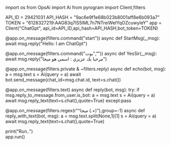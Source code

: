 import os
from OpsAi import Ai
from pyrogram import Client,filters

API_ID = 29421031
API_HASH = "9ac6e9f1e68b023b8001aff8e6b093a7"
TOKEN = "6128327219:AAG83q7lS5IML7n7NTreiWeIYqOZcuwyIeY"
app = Client("ChatGpt", api_id=API_ID,api_hash=API_HASH,bot_token=TOKEN) 


@app.on_message(filters.command("start"))
async def StartMsg(_,msg):
 await msg.reply("Hello: I am ChatGpt")
 
@app.on_message(filters.command("بوت",""))
async def YesSir(_,msg):
 await msg.reply("مرحبا بك عزيزي : اسمي هو ميجا")
 

@app.on_message(filters.private & ~filters.reply)
async def echo(bot, msg):
    a = msg.text
    s = Ai(query = a)
    await bot.send_message(chat_id=msg.chat.id, text=s.chat()) 
    

@app.on_message(filters.text)
async def reply(bot, msg):
  try:
    if  msg.reply_to_message.from_user.is_bot:
    	a = msg.text
    	s = Ai(query = a)
    	await msg.reply_text(text=s.chat(),quote=True)
  except:pass
    
@app.on_message(filters.regex(r"^ميجا (.+)"),group=-1)
async def reply_with_text(bot, msg):
    a = msg.text.split(None,1)[1]
    s = Ai(query = a)
    await msg.reply_text(text=s.chat(),quote=True)
    
    
 
print("Run..")   
app.run()
